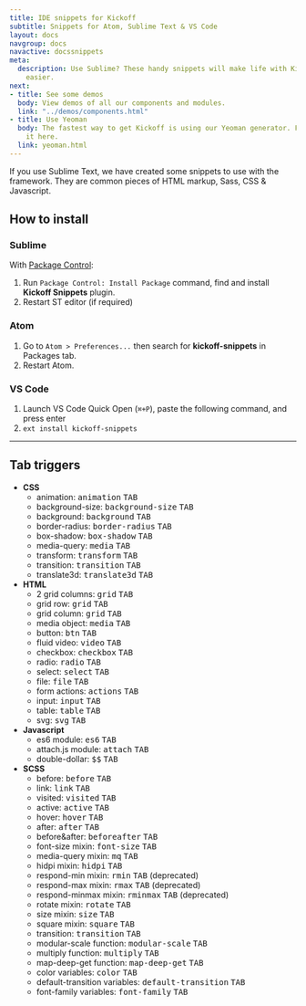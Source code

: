```yaml
---
title: IDE snippets for Kickoff
subtitle: Snippets for Atom, Sublime Text & VS Code
layout: docs
navgroup: docs
navactive: docssnippets
meta:
  description: Use Sublime? These handy snippets will make life with Kickoff even
    easier.
next:
- title: See some demos
  body: View demos of all our components and modules.
  link: "../demos/components.html"
- title: Use Yeoman
  body: The fastest way to get Kickoff is using our Yeoman generator. Find out about
    it here.
  link: yeoman.html
---
```


If you use Sublime Text, we have created some snippets to use with the framework. They are common pieces of HTML markup, Sass, CSS & Javascript.

## How to install

### Sublime

With [Package Control](http://packagecontrol.io):

1. Run `Package Control: Install Package` command, find and install **Kickoff Snippets** plugin.
2. Restart ST editor (if required)

### Atom
1. Go to `Atom > Preferences...` then search for **kickoff-snippets** in Packages tab.
2. Restart Atom.

### VS Code
1. Launch VS Code Quick Open (`⌘+P`), paste the following command, and press enter
2. `ext install kickoff-snippets`

---

## Tab triggers

* **CSS**
  * animation: <kbd>animation</kbd> <kbd>TAB</kbd>
  * background-size: <kbd>background-size</kbd> <kbd>TAB</kbd>
  * background: <kbd>background</kbd> <kbd>TAB</kbd>
  * border-radius: <kbd>border-radius</kbd> <kbd>TAB</kbd>
  * box-shadow: <kbd>box-shadow</kbd> <kbd>TAB</kbd>
  * media-query: <kbd>media</kbd> <kbd>TAB</kbd>
  * transform: <kbd>transform</kbd> <kbd>TAB</kbd>
  * transition: <kbd>transition</kbd> <kbd>TAB</kbd>
  * translate3d: <kbd>translate3d</kbd> <kbd>TAB</kbd>
* **HTML**
  * 2 grid columns: <kbd>grid</kbd> <kbd>TAB</kbd>
  * grid row: <kbd>grid</kbd> <kbd>TAB</kbd>
  * grid column: <kbd>grid</kbd> <kbd>TAB</kbd>
  * media object: <kbd>media</kbd> <kbd>TAB</kbd>
  * button: <kbd>btn</kbd> <kbd>TAB</kbd>
  * fluid video: <kbd>video</kbd> <kbd>TAB</kbd>
  * checkbox: <kbd>checkbox</kbd> <kbd>TAB</kbd>
  * radio: <kbd>radio</kbd> <kbd>TAB</kbd>
  * select: <kbd>select</kbd> <kbd>TAB</kbd>
  * file: <kbd>file</kbd> <kbd>TAB</kbd>
  * form actions: <kbd>actions</kbd> <kbd>TAB</kbd>
  * input: <kbd>input</kbd> <kbd>TAB</kbd>
  * table: <kbd>table</kbd> <kbd>TAB</kbd>
  * svg: <kbd>svg</kbd> <kbd>TAB</kbd>
* **Javascript**
  * es6 module: <kbd>es6</kbd> <kbd>TAB</kbd>
  * attach.js module: <kbd>attach</kbd> <kbd>TAB</kbd>
  * double-dollar: <kbd>$$</kbd> <kbd>TAB</kbd>
* **SCSS**
  * before: <kbd>before</kbd> <kbd>TAB</kbd>
  * link: <kbd>link</kbd> <kbd>TAB</kbd>
  * visited: <kbd>visited</kbd> <kbd>TAB</kbd>
  * active: <kbd>active</kbd> <kbd>TAB</kbd>
  * hover: <kbd>hover</kbd> <kbd>TAB</kbd>
  * after: <kbd>after</kbd> <kbd>TAB</kbd>
  * before&after: <kbd>beforeafter</kbd> <kbd>TAB</kbd>
  * font-size mixin: <kbd>font-size</kbd> <kbd>TAB</kbd>
  * media-query mixin: <kbd>mq</kbd> <kbd>TAB</kbd>
  * hidpi mixin: <kbd>hidpi</kbd> <kbd>TAB</kbd>
  * respond-min mixin: <kbd>rmin</kbd> <kbd>TAB</kbd> (deprecated)
  * respond-max mixin: <kbd>rmax</kbd> <kbd>TAB</kbd> (deprecated)
  * respond-minmax mixin: <kbd>rminmax</kbd> <kbd>TAB</kbd> (deprecated)
  * rotate mixin: <kbd>rotate</kbd> <kbd>TAB</kbd>
  * size mixin: <kbd>size</kbd> <kbd>TAB</kbd>
  * square mixin: <kbd>square</kbd> <kbd>TAB</kbd>
  * transition: <kbd>transition</kbd> <kbd>TAB</kbd>
  * modular-scale function: <kbd>modular-scale</kbd> <kbd>TAB</kbd>
  * multiply function: <kbd>multiply</kbd> <kbd>TAB</kbd>
  * map-deep-get function: <kbd>map-deep-get</kbd> <kbd>TAB</kbd>
  * color variables: <kbd>color</kbd> <kbd>TAB</kbd>
  * default-transition variables: <kbd>default-transition</kbd> <kbd>TAB</kbd>
  * font-family variables: <kbd>font-family</kbd> <kbd>TAB</kbd>
